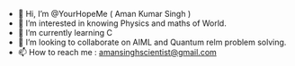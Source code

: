 - 👋 Hi,  I’m @YourHopeMe ( Aman Kumar Singh )
- 👀 I’m interested in  knowing Physics and maths of World.
- 🌱 I’m currently learning C
- 💞️ I’m looking to collaborate on AIML and Quantum  relm problem solving.
- 📫 How to reach me : amansinghscientist@gmail.com

<!---
YourHopeMe/YourHopeMe is a ✨ special ✨ repository because its `README.md` (this file) appears on your GitHub profile.
You can click the Preview link to take a look at your changes.
--->

